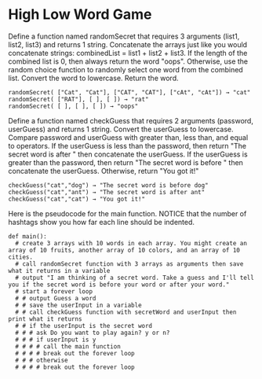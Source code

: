 # High Low Word Game

Define a function named randomSecret that requires 3 arguments (list1, list2, list3) and returns 1 string. Concatenate the arrays just like you would concatenate strings: combinedList = list1 + list2 + list3. If the length of the combined list is 0, then always return the word "oops". Otherwise, use the random choice function to randomly select one word from the combined list. Convert the word to lowercase. Return the word.
```
randomSecret( ["Cat", "Cat"], ["CAT", "CAT"], ["cAt", "cAt"]) → "cat"
randomSecret( ["RAT"], [ ], [ ]) → "rat"
randomSecret( [ ], [ ], [ ]) → "oops"
```

Define a function named checkGuess that requires 2 arguments (password, userGuess) and returns 1 string. Convert the userGuess to lowercase. Compare password and userGuess with greater than, less than, and equal to operators.  If the userGuess is less than the password, then return "The secret word is after " then concatenate the userGuess.
If the userGuess is greater than the password, then return "The secret word is before " then concatenate the userGuess. Otherwise, return "You got it!"
```
checkGuess("cat","dog") → "The secret word is before dog"
checkGuess("cat","ant") → "The secret word is after ant"
checkGuess("cat","cat") → "You got it!"
```


Here is the pseudocode for the main function. NOTICE that the number of hashtags show you how far each line should be indented.
```
def main():
  # create 3 arrays with 10 words in each array. You might create an array of 10 fruits, another array of 10 colors, and an array of 10 cities. 
  # call randomSecret function with 3 arrays as arguments then save what it returns in a variable
  # output "I am thinking of a secret word. Take a guess and I'll tell you if the secret word is before your word or after your word."
  # start a forever loop
  # # output Guess a word
  # # save the userInput in a variable
  # # call checkGuess function with secretWord and userInput then print what it returns
  # # if the userInput is the secret word
  # # # ask Do you want to play again? y or n?
  # # # if userInput is y
  # # # # call the main function
  # # # # break out the forever loop
  # # # otherwise
  # # # # break out the forever loop
```
  